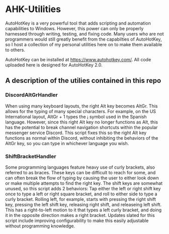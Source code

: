 # AHK-Utilities

AutoHotKey is a very powerful tool that adds scripting and automation capabilities to Windows. However, this power can only be properly harnessed through writing, testing, and fixing code. Many users who are not programmers would still greatly benefit from the capabilties of AutoHotKey, so I host a collection of my personal utilities here on to make them available to others.

AutoHotKey can be installed at https://www.autohotkey.com/. All code uploaded here is designed for AutoHotKey 2.0.

## A description of the utilies contained in this repo

### DiscordAltGrHandler
When using many keyboard layouts, the right Alt key becomes AltGr. This allows for the typing of many special characters. For example, on the US International layout, AltGr + 1 types the ¡ symbol used in the Spanish language. However, since this right Alt key no longer functions as Alt, this has the potential to break channel navigation shortcuts within the popular messenger service Discord. This script fixes this so the right Alt key functions as normal within Discord, without inhibiting the behaviors of the AltGr key, so you can type in whichever language you wish.

### ShiftBracketHandler
Some programming languages feature heavy use of curly brackets, also referred to as braces. These keys can be difficult to reach for some, and can often break the flow of typing by causing the user to either look down or make multiple attempts to find the right key. The shift keys are somewhat unused, so this script adds 2 behaviors: Tap either the left or right shift key once to type a left or right square bracket, and roll to either side to type a curly bracket. Rolling left, for example, starts with pressing the right shift key, pressing the left shift key, releasing right shift, and releaseing left shift. This has a right-to-left motion to it that types a left curly bracket, and doing it in the opposite direction makes a right bracket. Updates slated for this script include improving configurability to make this easily adjustable without programming knowledge.